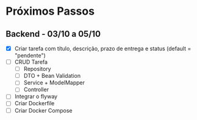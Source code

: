 # Próximos Passos

## Backend - 03/10 a 05/10
- [x] Criar tarefa com título, descrição, prazo de entrega e status (default = "pendente")
- [ ] CRUD Tarefa
    - [ ] Repository
    - [ ] DTO + Bean Validation
    - [ ] Service + ModelMapper
    - [ ] Controller
- [ ] Integrar o flyway
- [ ] Criar Dockerfile
- [ ] Criar Docker Compose